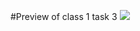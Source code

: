 #Preview of class 1 task 3
![](https://github.com/user-attachments/assets/3e3b30eb-1ce2-41a6-8ece-2c7c5747b652)
